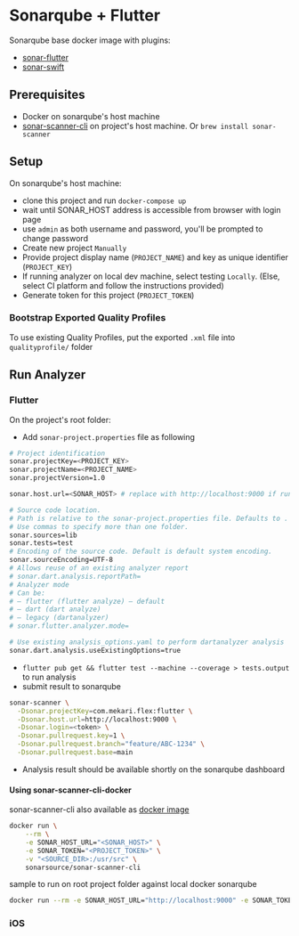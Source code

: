 # Sonarqube + Flutter

Sonarqube base docker image with plugins:

- [sonar-flutter](https://github.com/insideapp-oss/sonar-flutter)
- [sonar-swift](https://github.com/Idean/sonar-swift)

## Prerequisites

- Docker on sonarqube's host machine
- [sonar-scanner-cli](https://docs.sonarqube.org/latest/analysis/scan/sonarscanner/) on project's host machine. Or `brew install sonar-scanner`

## Setup

On sonarqube's host machine:

- clone this project and run `docker-compose up`
- wait until SONAR_HOST address is accessible from browser with login page
- use `admin` as both username and password, you'll be prompted to change password
- Create new project `Manually`
- Provide project display name (`PROJECT_NAME`) and key as unique identifier (`PROJECT_KEY`)
- If running analyzer on local dev machine, select testing `Locally`. (Else, select CI platform and follow the instructions provided)
- Generate token for this project (`PROJECT_TOKEN`)

### Bootstrap Exported Quality Profiles

To use existing Quality Profiles, put the exported `.xml` file into `qualityprofile/` folder

## Run Analyzer

### Flutter

On the project's root folder:

- Add `sonar-project.properties` file as following

```bash
# Project identification
sonar.projectKey=<PROJECT_KEY>
sonar.projectName=<PROJECT_NAME>
sonar.projectVersion=1.0

sonar.host.url=<SONAR_HOST> # replace with http://localhost:9000 if running docker-compose on the same machine

# Source code location.
# Path is relative to the sonar-project.properties file. Defaults to .
# Use commas to specify more than one folder.
sonar.sources=lib
sonar.tests=test
# Encoding of the source code. Default is default system encoding.
sonar.sourceEncoding=UTF-8
# Allows reuse of an existing analyzer report
# sonar.dart.analysis.reportPath=
# Analyzer mode
# Can be:
# — flutter (flutter analyze) — default
# — dart (dart analyze)
# — legacy (dartanalyzer)
# sonar.flutter.analyzer.mode=

# Use existing analysis_options.yaml to perform dartanalyzer analysis
sonar.dart.analysis.useExistingOptions=true

```

- `flutter pub get && flutter test --machine --coverage > tests.output` to run analysis
- submit result to sonarqube

```bash
sonar-scanner \
  -Dsonar.projectKey=com.mekari.flex:flutter \
  -Dsonar.host.url=http://localhost:9000 \
  -Dsonar.login=<token> \
  -Dsonar.pullrequest.key=1 \
  -Dsonar.pullrequest.branch="feature/ABC-1234" \
  -Dsonar.pullrequest.base=main

```

- Analysis result should be available shortly on the sonarqube dashboard

#### Using sonar-scanner-cli-docker

sonar-scanner-cli also available as [docker image](https://github.com/SonarSource/sonar-scanner-cli-docker)

```bash
docker run \
    --rm \
    -e SONAR_HOST_URL="<SONAR_HOST>" \
    -e SONAR_TOKEN="<PROJECT_TOKEN>" \
    -v "<SOURCE_DIR>:/usr/src" \
    sonarsource/sonar-scanner-cli
```

sample to run on root project folder against local docker sonarqube

```bash
docker run --rm -e SONAR_HOST_URL="http://localhost:9000" -e SONAR_TOKEN="<PROJECT_TOKEN>" -v ".:/usr/src" --network="scanner-sq-network" sonarsource/sonar-scanner-cli
```

### iOS
